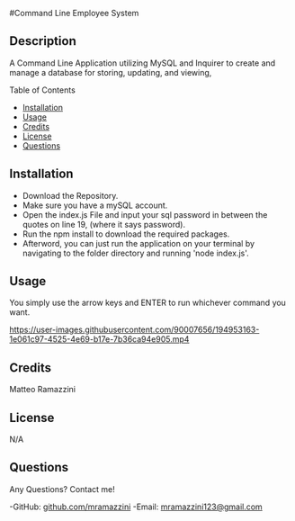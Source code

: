 #Command Line Employee System

## Description 
A Command Line Application utilizing MySQL and Inquirer to create and manage a database for storing, updating, and viewing,

Table of Contents
- [Installation](#installation)
- [Usage](#usage)
- [Credits](#credits)
- [License](#license)
- [Questions](#questions)

## Installation

- Download the Repository. 
- Make sure you have a mySQL account. 
- Open the index.js File and input your sql password in between the quotes on line 19, (where it says password). 
- Run the npm install to download the required packages. 
- Afterword, you can just run the application on your terminal by navigating to the folder directory and running 'node index.js'. 

## Usage

You simply use the arrow keys and ENTER to run whichever command you want. 

https://user-images.githubusercontent.com/90007656/194953163-1e061c97-4525-4e69-b17e-7b36ca94e905.mp4

## Credits

Matteo Ramazzini

## License

N/A

## Questions

Any Questions? Contact me! 

-GitHub: [github.com/mramazzini](#github.com/mramazzini)
-Email: mramazzini123@gmail.com
